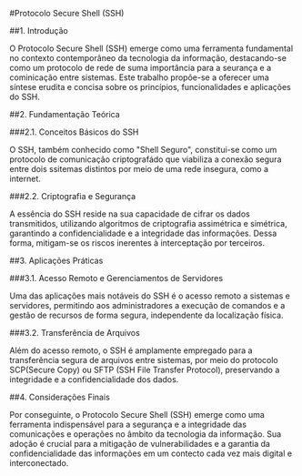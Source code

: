 #Protocolo Secure Shell (SSH)

##1. Introdução

  O Protocolo Secure Shell (SSH) emerge como uma ferramenta fundamental no contexto contemporâneo da tecnologia da informação,
destacando-se como um protocolo de rede de suma importância para a seurança e a cominicação entre sistemas.
Este trabalho propõe-se a oferecer uma síntese erudita e concisa sobre os princípios, funcionalidades e aplicações do SSH.

##2. Fundamentação Teórica

###2.1. Conceitos Básicos do SSH

  O SSH, também conhecido como "Shell Seguro", constitui-se como um protocolo de comunicação criptografádo que viabiliza
a conexão segura entre dois ssitemas distintos por meio de uma rede insegura, como a internet.

###2.2. Criptografia e Segurança

  A essência do SSH reside na sua capacidade de cifrar os dados transmitidos, utilizando algoritmos de criptografia
assimétrica e simétrica, garantindo a confidencialidade e a integridade das informações.
Dessa forma, mitigam-se os riscos inerentes à interceptação por terceiros.

##3. Aplicações Práticas

###3.1. Acesso Remoto e Gerenciamentos de Servidores

  Uma das aplicações mais notáveis do SSH é o acesso remoto a sistemas e servidores, permitindo aos administradores
a execução de comandos e a gestão de recursos de forma segura, independente da localização física.

###3.2. Transferência de Arquivos

  Além do acesso remoto, o SSH é amplamente empregado para a transferẽncia segura de arquivos entre sistemas,
por meio do protocolo SCP(Secure Copy) ou SFTP (SSH File Transfer Protocol), preservando a integridade e 
a confidencialidade dos dados.

##4. Considerações Finais
 
  Por conseguinte, o Protocolo Secure Shell (SSH) emerge como uma ferramenta indispensável para a segurança
e a integridade das comunicações e operações no âmbito da tecnologia da informação. Sua adoção é crucial para 
a mitigação de vulnerabilidades e a garantia da confidencialidade das informações em um contecto cada vez mais
digital e interconectado.


